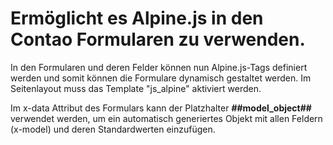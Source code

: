 # Ermöglicht es Alpine.js in den Contao Formularen zu verwenden.

In den Formularen und deren Felder können nun Alpine.js-Tags definiert werden und somit können die Formulare dynamisch gestaltet werden.
Im Seitenlayout muss das Template "js_alpine" aktiviert werden.

Im x-data Attribut des Formulars kann der Platzhalter **##model_object##** verwendet werden, um ein automatisch generiertes Objekt mit allen Feldern (x-model) und deren Standardwerten einzufügen.
